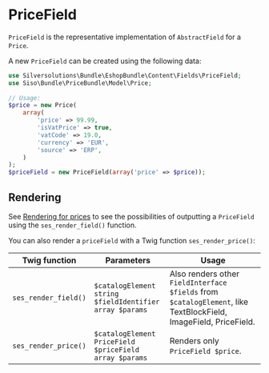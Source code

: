 # PriceField

`PriceField` is the representative implementation of `AbstractField` for a `Price`.

A new `PriceField` can be created using the following data:

``` php
use Silversolutions\Bundle\EshopBundle\Content\Fields\PriceField;
use Siso\Bundle\PriceBundle\Model\Price;
 
// Usage: 
$price = new Price(
    array(
        'price' => 99.99,
        'isVatPrice' => true,
        'vatCode' => 19.0,
        'currency' => 'EUR',
        'source' => 'ERP',
    )
);
$priceField = new PriceField(array('price' => $price));
```

## Rendering
See [Rendering for prices](../../guide/price_engine/price_engine_templates/rendering_for_prices.md) to see the possibilities of outputting a `PriceField` using the `ses_render_field()` function.

You can also render a `priceField` with a Twig function `ses_render_price()`:

|Twig function|Parameters|Usage|
|--- |--- |--- |
|`ses_render_field()`|`$catalogElement`</br>`string $fieldIdentifier`</br>`array $params`|Also renders other `FieldInterface $fields` from `$catalogElement`, like TextBlockField, ImageField, PriceField.|
|`ses_render_price()`|`$catalogElement`</br>`PriceField $priceField`</br>`array $params`|Renders only `PriceField $price`.|
